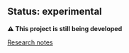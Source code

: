 ## Status: experimental

**⚠️ This project is still being developed**

[Research notes](/doc/notes.md) 
